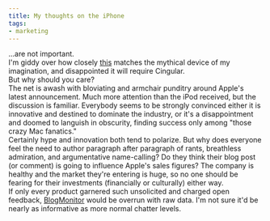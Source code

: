 ```yaml
---
title: My thoughts on the iPhone
tags:
- marketing
---
```


...are not important.  
I'm giddy over how closely [this][1] matches the mythical device of my imagination, and disappointed it will require Cingular.  
But why should you care?  
The net is awash with bloviating and armchair punditry around Apple's latest announcement.  Much more attention than the iPod received, but the discussion is familiar.  Everybody seems to be strongly convinced either it is innovative and destined to dominate the industry, or it's a disappointment and doomed to languish in obscurity, finding success only among "those crazy Mac fanatics."  
Certainly hype and innovation both tend to polarize.  But why does everyone feel the need to author paragraph after paragraph of rants, breathless admiration, and argumentative name-calling?  Do they think their blog post (or comment) is going to influence Apple's sales figures?  The company is healthy and the market they're entering is huge, so no one should be fearing for their investments (financially or culturally) either way.  
If only every product garnered such unsolicited and charged open feedback, [BlogMonitor][2] would be overrun with raw data.  I'm not sure it'd be nearly as informative as more normal chatter levels.

   [1]: http://www.time.com/time/business/article/0,8599,1575743,00.html
   [2]: http://www.blogmonitor.com/

